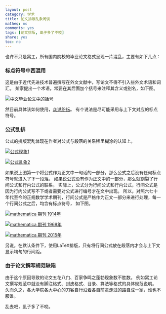 ```yaml
---
layout: post 
category: 学术
title: 论文排版乱象闲谈
matheq: no
comments: yes
tags: [论文排版, 虱子多了不咬]
share: yes
toc: no
---
```


也许不只是窝工，所有国内院校的毕业论文格式呈现一片混乱，主要有如下几点：

### 标点符号中西混用

这是由于近代先进技术普遍撰写在外文文献中，写论文不得不引入些外文术语和词汇。
某家提出一个术语，常要在其后面加个括号来注释其含义或别名，如下图。

<a class="fancybox" rel="gallery1" href="http://ww1.sinaimg.cn/large/61dccbaajw1exa9cylq8yj20wp05g771.jpg" title="中文毕业论文中的括号"><img src="http://ww1.sinaimg.cn/large/61dccbaajw1exa9cylq8yj20wp05g771.jpg" alt="中文毕业论文中的括号" /></a>

然目前具体该如何使用，[众说纷纭](http://www.zhihu.com/question/20488833)。
有个说法是尽可能采用与上下文对应的标点符号。

### 公式乱排

公式的排版混乱体现在作者对公式与段落的关系稀里糊涂的认知上。

<a class="fancybox" rel="gallery1" href="http://ww3.sinaimg.cn/large/61dccbaajw1exa8bowm1jj20sw05jwfr.jpg" title="公式现象1"><img src="http://ww3.sinaimg.cn/large/61dccbaajw1exa8bowm1jj20sw05jwfr.jpg" alt="公式现象1" /></a>

<a class="fancybox" rel="gallery1" href="http://ww4.sinaimg.cn/large/61dccbaajw1exa8g21dpej20xg06mta5.jpg" title="公式乱象2"><img src="http://ww4.sinaimg.cn/large/61dccbaajw1exa8g21dpej20xg06mta5.jpg" alt="公式乱象2" /></a>

如果说上图第一个将公式作为正文中一句话的一部分，那么公式之后没有任何标点符号就进入了下一段落。
如果说公式没有作为正文中的一部分，那么就割裂了行间公式和行内公式的联系。 
实际上，公式分为行间公式和行内公式，行间公式是因为行内公式写不下或者需要对公式进行编号才在文中出现。
所以，对照六七十年代至今的正规数学学术期刊，行间公式是严格作为正文一部分来进行处理，每一个行间公式之后，均含有标点符号， 如下图。

<a class="fancybox" rel="gallery1" href="http://ww4.sinaimg.cn/large/61dccbaajw1exa8ris3twj20ji06tjsp.jpg" title="mathematica 期刊 1914年"><img src="http://ww4.sinaimg.cn/large/61dccbaajw1exa8ris3twj20ji06tjsp.jpg" alt="mathematica 期刊 1914年" /></a>

<a class="fancybox" rel="gallery1" href="http://ww3.sinaimg.cn/large/61dccbaajw1exa8ribuv4j20nr08fgmt.jpg" title="mathematica 期刊 1968年"><img src="http://ww3.sinaimg.cn/large/61dccbaajw1exa8ribuv4j20nr08fgmt.jpg" alt="mathematica 期刊 1968年" /></a>

<a class="fancybox" rel="gallery1" href="http://ww4.sinaimg.cn/large/61dccbaajw1exa8rilr29j20px09ign0.jpg" title="mathematica 期刊 2015年"><img src="http://ww4.sinaimg.cn/large/61dccbaajw1exa8rilr29j20px09ign0.jpg" alt="mathematica 期刊 2015年" /></a>

另说，在默认条件下，使用LaTeX排版，只有将行间公式放在段落内才会与上下文显示均匀的行间距。

### 由于论文撰写规范缺陷

由于这个原因导致的论文五花八门、百家争鸣之蓬勃现象数不胜数。
例如窝工论文撰写规范中就没有脚注格式、封皮格式、目录、算法等格式的具体规范说明。
久而久之，各大学院各大中心的刀客自行沿着各自前辈走过的路自成一家，谁也不服谁。

乱去吧，虱子多了不咬。

